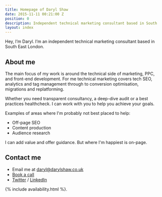 ```yaml
---
title: Homepage of Daryl Shaw
date: 2015-11-11 00:21:00 Z
position: 0
description: Independent technical marketing consultant based in South East London. Available for new projects Q3 2022.
layout: index
---
```


Hey, I’m Daryl. I’m an independent technical marketing consultant based in South East London.

## About me

The main focus of my work is around the technical side of marketing, PPC, and front-end development. For me technical marketing covers tech SEO, analytics and tag management through to conversion optimisation, migrations and replatforming.

Whether you need transparent consultancy, a deep-dive audit or a best practices healthcheck. I can work with you to help you achieve your goals.

Examples of areas where I'm probably not best placed to help:

* Off-page SEO
* Content production
* Audience research

I can add value and offer guidance. But where I'm happiest is on-page.

## Contact me

* Email me at [daryl@darylshaw.co.uk](mailto:daryl@darylshaw.co.uk)
* [Book a call](https://fantastical.app/darylshaw/15-min-call)
* [Twitter](https://twitter.com/daryl_shaw) / [LinkedIn](https://www.linkedin.com/in/daryl-shaw/)

{% include availability.html %}.